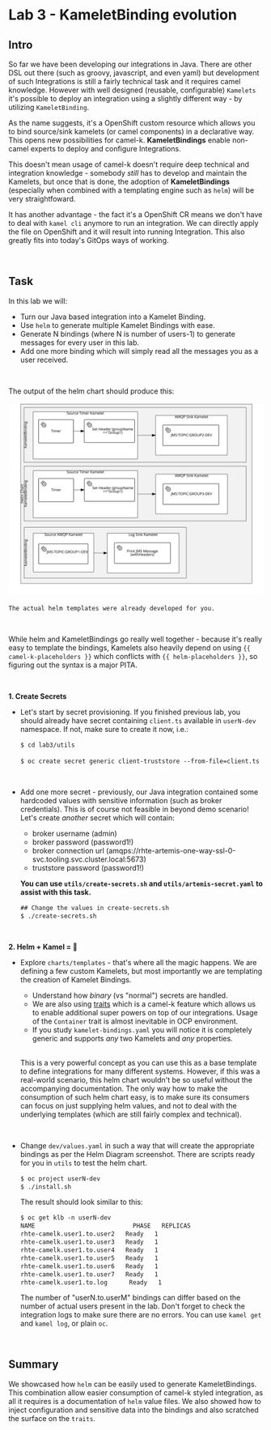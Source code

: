 # Lab 3 - KameletBinding evolution

## Intro

So far we have been developing our integrations in Java. There are other DSL out there (such as groovy, javascript, and even yaml) but development of such Integrations is still a fairly technical task and it requires camel knowledge. However with well designed (reusable, configurable) `Kamelets` it's possible to deploy an integration using a slightly different way - by utilizing `KameletBinding`. 

As the name suggests, it's a OpenShift custom resource which allows you to bind source/sink kamelets (or camel components) in a declarative way. This opens new possibilities for camel-k. __KameletBindings__ enable non-camel experts to deploy and configure Integrations. 

This doesn't mean usage of camel-k doesn't require deep technical and integration knowledge - somebody _still_ has to develop and maintain the Kamelets, but once that is done, the adoption of __KameletBindings__ (especially when combined with a templating engine such as `helm`) will be very straightfoward. 

It has another advantage - the fact it's a OpenShift CR means we don't have to deal with `kamel cli` anymore to run an integration. We can directly apply the file on OpenShift and it will result into running Integration. This also greatly fits into today's GitOps ways of working.

<br/>

## Task

In this lab we will:
- Turn our Java based integration into a Kamelet Binding. 
- Use `helm` to generate multiple Kamelet Bindings with ease. 
- Generate N bindings (where N is number of users-1) to generate messages for every user in this lab. 
- Add one more binding which will simply read all the messages you as a user received. 

<br/>

The output of the helm chart should produce this:

![Helm chart design for User1](helm-chart-design.svg "Helm Chart design for User1")

`The actual helm templates were already developed for you.`

<br/>

While helm and KameletBindings go really well together - because it's really easy to template the bindings, Kamelets also heavily depend on using `{{ camel-k-placeholders }}` which conflicts with `{{ helm-placeholders }}`, so figuring out the syntax is a major PITA.

<br/>

__1. Create Secrets__

- Let's start by secret provisioning. If you finished previous lab, you should already have secret containing `client.ts` available in `userN-dev` namespace. If not, make sure to create it now, i.e.: 

  ```
  $ cd lab3/utils

  $ oc create secret generic client-truststore --from-file=client.ts
  ```

<br/>

- Add one more secret - previously, our Java integration contained some hardcoded values with sensitive information (such as broker credentials). This is of course not feasible in beyond demo scenario! Let's create _another_ secret which will contain:

  - broker username (admin)
  - broker password (password1!)
  - broker connection url (amqps://rhte-artemis-one-way-ssl-0-svc.tooling.svc.cluster.local:5673)
  - truststore password (password1!)

  __You can use `utils/create-secrets.sh` and `utils/artemis-secret.yaml` to assist with this task.__

  ```
  ## Change the values in create-secrets.sh
  $ ./create-secrets.sh
  ```

<br/>

__2. Helm + Kamel = 💪__

- Explore `charts/templates` - that's where all the magic happens. We are defining a few custom Kamelets, but most importantly we are templating the creation of Kamelet Bindings. 
  - Understand how _binary_ (vs "normal") secrets are handled. 
  - We are also using [traits](https://camel.apache.org/camel-k/1.8.x/traits/traits.html) which is a camel-k feature which allows us to enable additional super powers on top of our integrations. Usage of the `Container` trait is almost inevitable in OCP environment. 
  - If you study `kamelet-bindings.yaml` you will notice it is completely generic and supports _any_ two Kamelets and _any_ properties.

  <br/>

  This is a very powerful concept as you can use this as a base template to define integrations for many different systems. However, if this was a real-world scenario, this helm chart wouldn't be so useful without the accompanying documentation. The only way how to make the consumption of such helm chart easy, is to make sure its consumers can focus on just supplying helm values, and not to deal with the underlying templates (which are still fairly complex and technical).

  <br/>


- Change `dev/values.yaml` in such a way that will create the appropriate bindings as per the Helm Diagram screenshot. There are scripts ready for you in `utils` to test the helm chart. 

  ```
  $ oc project userN-dev
  $ ./install.sh
  ```

  The result should look similar to this:


  ```
  $ oc get klb -n userN-dev
  NAME                           PHASE   REPLICAS
  rhte-camelk.user1.to.user2   Ready   1
  rhte-camelk.user1.to.user3   Ready   1
  rhte-camelk.user1.to.user4   Ready   1
  rhte-camelk.user1.to.user5   Ready   1
  rhte-camelk.user1.to.user6   Ready   1
  rhte-camelk.user1.to.user7   Ready   1
  rhte-camelk.user1.to.log      Ready   1
  ```

  The number of "userN.to.userM" bindings can differ based on the number of actual users present in the lab. Don't forget to check the integration logs to make sure there are no errors. You can use `kamel get` and `kamel log`, or plain `oc`. 

<br/>

## Summary
We showcased how `helm` can be easily used to generate KameletBindings. This combination allow easier consumption of camel-k styled integration, as all it requires is a documentation of `helm` value files.  We also showed how to inject configuration and sensitive data into the bindings and also scratched the surface on the `traits`.